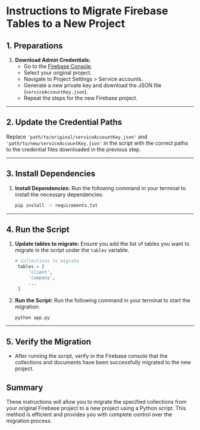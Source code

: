 # Instructions to Migrate Firebase Tables to a New Project

## 1. Preparations

1. **Download Admin Credentials:**
   - Go to the [Firebase Console](https://console.firebase.google.com/).
   - Select your original project.
   - Navigate to Project Settings > Service accounts.
   - Generate a new private key and download the JSON file (`serviceAccountKey.json`).
   - Repeat the steps for the new Firebase project.

---

## 2. Update the Credential Paths

Replace `'path/to/original/serviceAccountKey.json'` and `'path/to/new/serviceAccountKey.json'` in the script with the correct paths to the credential files downloaded in the previous step.

---

## 3. Install Dependencies

1. **Install Dependencies:**
   Run the following command in your terminal to install the necessary dependencies:
   ```bash
   pip install -r requirements.txt
   ```
---

## 4. Run the Script
1. **Update tables to migrate:**
    Ensure you add the list of tables you want to migrate in the script under the `tables` variable.
   ```python
   # Collections to migrate
    tables = [
        'client',
        'company',
        ...
    ]
   ```
2. **Run the Script:**
    Run the following command in your terminal to start the migration:
   ```bash
   python app.py
   ```
---

## 5. Verify the Migration

- After running the script, verify in the Firebase console that the collections and documents have been successfully migrated to the new project.

## Summary

These instructions will allow you to migrate the specified collections from your original Firebase project to a new project using a Python script. This method is efficient and provides you with complete control over the migration process.